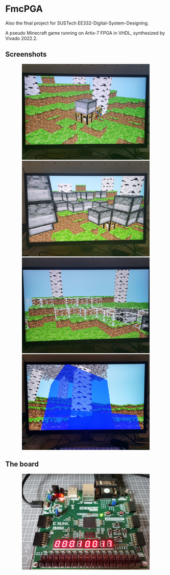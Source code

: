 # FmcPGA

Also the final project for SUSTech EE332-Digital-System-Designing.

A pseudo Minecraft game running on Artix-7 FPGA in VHDL, synthesized by Vivado 2022.2.

## Screenshots

<div align="center">
    <img src="doc/img/1.jpg" height="300">
    <img src="doc/img/2.jpg" height="300">
    <img src="doc/img/3.jpg" height="300">
    <img src="doc/img/4.jpg" height="300">
</div>

## The board

<div align="center">
    <img src="doc/img/0.jpg" height="300">
</div>
